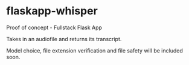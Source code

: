 # flaskapp-whisper
Proof of concept - Fullstack Flask App

Takes in an audiofile and returns its transcript.

Model choice, file extension verification and file safety will be included soon.
